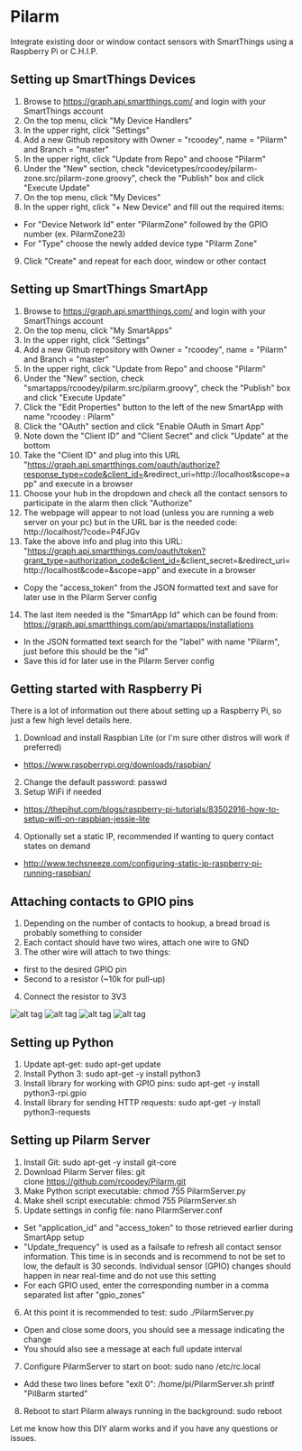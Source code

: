 ﻿# Pilarm
Integrate existing door or window contact sensors with SmartThings using a Raspberry Pi or C.H.I.P.

## Setting up SmartThings Devices
1. Browse to https://graph.api.smartthings.com/ and login with your SmartThings account
2. On the top menu, click "My Device Handlers"
3. In the upper right, click "Settings"
4. Add a new Github repository with Owner = "rcoodey", name = "Pilarm" and Branch = "master"
5. In the upper right, click "Update from Repo" and choose "Pilarm"
6. Under the "New" section, check "devicetypes/rcoodey/pilarm-zone.src/pilarm-zone.groovy", check the "Publish" box and click "Execute Update"
7. On the top menu, click "My Devices"
8. In the upper right, click "+ New Device" and fill out the required items:
  * For "Device Network Id" enter "PilarmZone" followed by the GPIO number (ex. PilarmZone23)
  * For "Type" choose the newly added device type "Pilarm Zone"
9. Click "Create" and repeat for each door, window or other contact

## Setting up SmartThings SmartApp
1. Browse to https://graph.api.smartthings.com/ and login with your SmartThings account
2. On the top menu, click "My SmartApps"
3. In the upper right, click "Settings"
4. Add a new Github repository with Owner = "rcoodey", name = "Pilarm" and Branch = "master"
5. In the upper right, click "Update from Repo" and choose "Pilarm"
6. Under the "New" section, check "smartapps/rcoodey/pilarm.src/pilarm.groovy", check the "Publish" box and click "Execute Update"
7. Click the "Edit Properties" button to the left of the new SmartApp with name "rcoodey : Pilarm"
8. Click the "OAuth" section and click "Enable OAuth in Smart App"
9. Note down the "Client ID" and "Client Secret" and click "Update" at the bottom
10. Take the "Client ID" and plug into this URL "https://graph.api.smartthings.com/oauth/authorize?response_type=code&client_id=<INSERT YOUR ID>&redirect_uri=http://localhost&scope=app" and execute in a browser
11. Choose your hub in the dropdown and check all the contact sensors to participate in the alarm then click "Authorize"
12. The webpage will appear to not load (unless you are running a web server on your pc) but in the URL bar is the needed code: http://localhost/?code=P4FJGv
13. Take the above info and plug into this URL: "https://graph.api.smartthings.com/oauth/token?grant_type=authorization_code&client_id=<INSERT YOUR ID>&client_secret=<INSERT YOUR SECRET>&redirect_uri=http://localhost&code=<INSERT YOUR CODE>&scope=app" and execute in a browser
  * Copy the "access_token" from the JSON formatted  text and save for later use in the Pilarm Server config
14. The last item needed is the "SmartApp Id" which can be found from: https://graph.api.smartthings.com/api/smartapps/installations
  * In the JSON formatted text search for the "label" with name "Pilarm", just before this should be the "id"
  * Save this id for later use in the Pilarm Server config

## Getting started with Raspberry Pi
There is a lot of information out there about setting up a Raspberry Pi, so just a few high level details here.

1. Download and install Raspbian Lite (or I'm sure other distros will work if preferred)
  * https://www.raspberrypi.org/downloads/raspbian/
2. Change the default password: passwd
3. Setup WiFi if needed
  * https://thepihut.com/blogs/raspberry-pi-tutorials/83502916-how-to-setup-wifi-on-raspbian-jessie-lite
4. Optionally set a static IP, recommended if wanting to query contact states on demand
  * http://www.techsneeze.com/configuring-static-ip-raspberry-pi-running-raspbian/

## Attaching contacts to GPIO pins
1. Depending on the number of contacts to hookup, a bread broad is probably something to consider
2. Each contact should have two wires, attach one wire to GND
3. The other wire will attach to two things:
  * first to the desired GPIO pin
  * Second to a resistor (~10k for pull-up)
4. Connect the resistor to 3V3

![alt tag](https://github.com/rcoodey/Pilarm/raw/master/images/AlarmBox.jpg)
![alt tag](https://github.com/rcoodey/Pilarm/raw/master/images/BoardCenter.jpg)
![alt tag](https://github.com/rcoodey/Pilarm/raw/master/images/BoardLeft.jpg)
![alt tag](https://github.com/rcoodey/Pilarm/raw/master/images/BoardRight.jpg)

## Setting up Python
1. Update apt-get: sudo apt-get update
2. Install Python 3: sudo apt-get -y install python3
3. Install library for working with GPIO pins: sudo apt-get -y install python3-rpi.gpio
4. Install library for sending HTTP requests: sudo apt-get -y install python3-requests

## Setting up Pilarm Server
1. Install Git: sudo apt-get -y install git-core
2. Download Pilarm Server files: git clone https://github.com/rcoodey/Pilarm.git
3. Make Python script executable: chmod 755 PilarmServer.py
4. Make shell script executable: chmod 755 PilarmServer.sh
5. Update settings in config file: nano PilarmServer.conf
  * Set "application_id" and "access_token" to those retrieved earlier during SmartApp setup
  * "Update_frequency" is used as a failsafe to refresh all contact sensor information. This time is in seconds and is recommend to not be set to low, the default is 30 seconds. Individual sensor (GPIO) changes should happen in near real-time and do not use this setting
  * For each GPIO used, enter the corresponding number in a comma separated list after "gpio_zones"
6. At this point it is recommended to test: sudo ./PilarmServer.py
  * Open and close some doors, you should see a message indicating the change
  * You should also see a message at each full update interval
7. Configure PilarmServer to start on boot: sudo nano /etc/rc.local
  * Add these two lines before "exit 0":
    /home/pi/PilarmServer.sh
    printf "Pil8arm started"
8. Reboot to start Pilarm always running in the background: sudo reboot

Let me know how this DIY alarm works and if you have any questions or issues.
